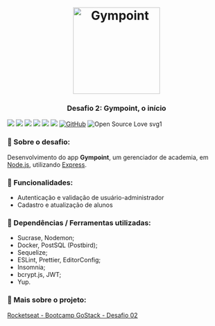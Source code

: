 <h1 align="center">
  <img alt="Gympoint" title="Gympoint" src="https://github.com/Rocketseat/bootcamp-gostack-desafio-03/blob/master/.github/logo.png" width="200px" />
</h1>                              
<h3 align="center">
  Desafio 2: Gympoint, o início
</h3>

![](https://img.shields.io/github/package-json/v/IsaPhipho/gympoint_backend.svg?color=lightsalmon)
![](https://img.shields.io/github/last-commit/IsaPhipho/gympoint_backend.svg?color=salmon)
![](https://img.shields.io/github/languages/top/IsaPhipho/gympoint_backend.svg?color=darksalmon)
![](https://img.shields.io/github/languages/count/IsaPhipho/gympoint_backend.svg?color=coral)
![](https://img.shields.io/github/languages/code-size/IsaPhipho/gympoint_backend.svg?color=tomato)
![](https://img.shields.io/github/repo-size/IsaPhipho/gympoint_backend.svg?color=red)
[![GitHub](https://img.shields.io/github/license/mashape/apistatus.svg?color=turquoise)](https://github.com/IsaPhipho/gympoint_backend/blob/master/LICENSE)
![Open Source Love svg1](https://badges.frapsoft.com/os/v1/open-source.svg?v=103)

### :muscle: Sobre o desafio:

Desenvolvimento do app **Gympoint**, um gerenciador de academia, em [Node.js](https://nodejs.org/en/), utilizando [Express](https://expressjs.com/).

### :muscle: Funcionalidades:

- Autenticação e validação de usuário-administrador
- Cadastro e atualização de alunos

### :muscle: Dependências / Ferramentas utilizadas:

- Sucrase, Nodemon;
- Docker, PostSQL (Postbird);
- Sequelize;
- ESLint, Prettier, EditorConfig;
- Insomnia;
- bcrypt.js, JWT;
- Yup.

### :muscle: Mais sobre o projeto:

[Rocketseat - Bootcamp GoStack - Desafio 02](https://github.com/Rocketseat/bootcamp-gostack-desafio-02/blob/master/README.md#desafio-02-iniciando-aplica%C3%A7%C3%A3o)
